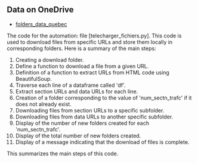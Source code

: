 ## Data on OneDrive

* [folders_data_quebec](https://polymtlca0-my.sharepoint.com/:f:/g/personal/tarcisio_costa-de-souza-neto_polymtl_ca/Es42_1xrGx1EuIE6FHHBSBMBB05q0hX9axpftgjZcqmMaQ?e=L6TdUc)

The code for the automation: file [telecharger_fichiers.py]. This code is used to download files from specific URLs and store them locally in corresponding folders. Here is a summary of the main steps:

1. Creating a download folder.
2. Define a function to download a file from a given URL.
3. Definition of a function to extract URLs from HTML code using BeautifulSoup.
4. Traverse each line of a dataframe called 'df'.
5. Extract section URLs and data URLs for each line.
6. Creation of a folder corresponding to the value of 'num_sectn_trafc' if it does not already exist.
7. Downloading files from section URLs to a specific subfolder.
8. Downloading files from data URLs to another specific subfolder.
9. Display of the number of new folders created for each 'num_sectn_trafc'.
10. Display of the total number of new folders created.
11. Display of a message indicating that the download of files is complete.

This summarizes the main steps of this code.
